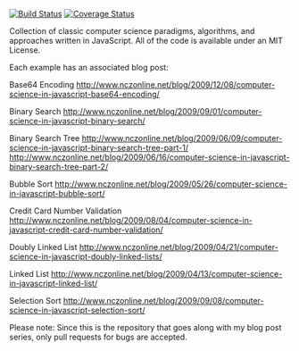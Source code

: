[![Build Status](https://travis-ci.org/leewaygroups/computer-science-in-javascript.svg?branch=master)](https://travis-ci.org/leewaygroups/computer-science-in-javascript)
[![Coverage Status](https://coveralls.io/repos/github/leewaygroups/computer-science-in-javascript/badge.svg?branch=Test)](https://coveralls.io/github/leewaygroups/computer-science-in-javascript?branch=Test)


Collection of classic computer science paradigms, algorithms, and approaches written in JavaScript. All of the code is available under an MIT License.

Each example has an associated blog post:

Base64 Encoding
http://www.nczonline.net/blog/2009/12/08/computer-science-in-javascript-base64-encoding/

Binary Search
http://www.nczonline.net/blog/2009/09/01/computer-science-in-javascript-binary-search/

Binary Search Tree
http://www.nczonline.net/blog/2009/06/09/computer-science-in-javascript-binary-search-tree-part-1/
http://www.nczonline.net/blog/2009/06/16/computer-science-in-javascript-binary-search-tree-part-2/

Bubble Sort
http://www.nczonline.net/blog/2009/05/26/computer-science-in-javascript-bubble-sort/

Credit Card Number Validation
http://www.nczonline.net/blog/2009/08/04/computer-science-in-javascript-credit-card-number-validation/

Doubly Linked List
http://www.nczonline.net/blog/2009/04/21/computer-science-in-javascript-doubly-linked-lists/

Linked List
http://www.nczonline.net/blog/2009/04/13/computer-science-in-javascript-linked-list/

Selection Sort
http://www.nczonline.net/blog/2009/09/08/computer-science-in-javascript-selection-sort/

Please note: Since this is the repository that goes along with my blog post series, only pull requests for bugs are accepted.
